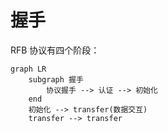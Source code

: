 # 握手

RFB 协议有四个阶段：

```mermaid
graph LR
    subgraph 握手
        协议握手 --> 认证 --> 初始化
    end    
    初始化 --> transfer(数据交互)
    transfer --> transfer
```